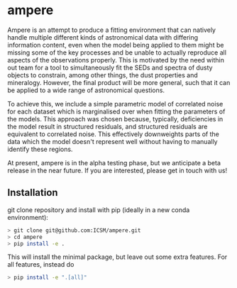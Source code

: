 # ampere
Ampere is an attempt to produce a fitting environment that can natively handle multiple different kinds of astronomical data with differing information content, even when the model being applied to them might be missing some of the key processes and be unable to actually reproduce all aspects of the observations properly.
This is motivated by the need within out team for a tool to simultaneously fit the SEDs and spectra of dusty objects to constrain, among other things, the dust properties and mineralogy. 
However, the final product will be more general, such that it can be applied to a wide range of astronomical questions.

To achieve this, we include a simple parametric model of correlated noise for each dataset which is marginalised over when fitting the parameters of the models. 
This approach was chosen because, typically, deficiencies in the model result in structured residuals, and structured residuals are equivalent to correlated noise.
This effectively downweights parts of the data which the model doesn't represent well without having to manually identify these regions.

At present, ampere is in the alpha testing phase, but we anticipate a beta release in the near future. If you are interested, please get in touch with us!


## Installation

git clone repository and install with pip (ideally in a new conda environment):

```bash
> git clone git@github.com:ICSM/ampere.git
> cd ampere
> pip install -e .
```

This will install the minimal package, but leave out some extra features. For all features, instead do
```bash
> pip install -e ".[all]"
```
